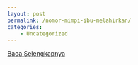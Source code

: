 ```yaml
---
layout: post
permalink: /nomor-mimpi-ibu-melahirkan/
categories:
    - Uncategorized
---
```


[Baca Selengkapnya](/04)
